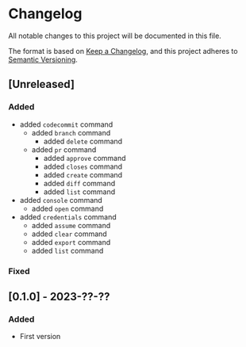 # Changelog

All notable changes to this project will be documented in this file.

The format is based on [Keep a Changelog](https://keepachangelog.com/en/1.0.0/),
and this project adheres to [Semantic Versioning](https://semver.org/spec/v2.0.0.html).

## [Unreleased]

### Added

- added `codecommit` command
  - added `branch` command
    - added `delete` command
  - added `pr` command
    - added `approve` command
    - added `closes` command
    - added `create` command
    - added `diff` command
    - added `list` command
- added `console` command
  - added `open` command
- added `credentials` command
  - added `assume` command
  - added `clear` command
  - added `export` command
  - added `list` command

### Fixed

## [0.1.0] - 2023-??-??

### Added

- First version
